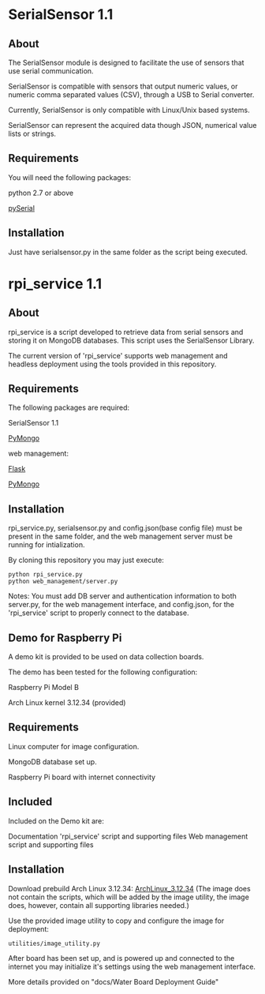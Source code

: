 SerialSensor 1.1
================

About
-----

The SerialSensor module is designed to facilitate the use of sensors that use serial communication.

SerialSensor is compatible with sensors that output numeric values, or numeric comma separated values (CSV), through a USB to Serial converter.

Currently, SerialSensor is only compatible with Linux/Unix based systems.

SerialSensor can represent the acquired data though JSON, numerical value lists or strings.

Requirements
------------

You will need the following packages:

python 2.7 or above
    
[pySerial](http://pyserial.sourceforge.net/)
    	

Installation
------------

Just have serialsensor.py in the same folder as the script being executed.




rpi_service 1.1
================

About
-----

rpi_service is a script developed to retrieve data from serial sensors and storing it on MongoDB databases. This script uses the SerialSensor Library.

The current version of 'rpi_service' supports web management and headless deployment using the tools provided in this repository.

Requirements
------------

The following packages are required:

SerialSensor 1.1

[PyMongo](http://api.mongodb.org/python/current/index.html)

web management:

[Flask](http://flask.pocoo.org/)

[PyMongo](http://api.mongodb.org/python/current/index.html)

Installation
------------

rpi_service.py, serialsensor.py and config.json(base config file) must be present in the same folder, and the web management server must be running for intialization.

By cloning this repository you may just execute:
	
	python rpi_service.py
	python web_management/server.py

Notes:
You must add DB server and authentication information to both server.py, for the web management interface, and config.json, for the 'rpi_service' script to properly connect to the database.

Demo for Raspberry Pi
---------------------

A demo kit is provided to be used on data collection boards.

The demo has been tested for the following configuration:
	
Raspberry Pi Model B

Arch Linux kernel 3.12.34 (provided)

Requirements
------------

Linux computer for image configuration.

MongoDB database set up.

Raspberry Pi board with internet connectivity

Included
--------

Included on the Demo kit are:

Documentation
'rpi_service' script and supporting files
Web management script and supporting files

Installation
------------

Download prebuild Arch Linux 3.12.34:
[ArchLinux_3.12.34](https://drive.google.com/file/d/0Bzu5DJ7GsPj5WG1rY1U2VHl6czA/view)
(The image does not contain the scripts, which will be added by the image utility, the image does, however, contain all supporting libraries needed.)

Use the provided image utility to copy and configure the image for deployment:

	utilities/image_utility.py

After board has been set up, and is powered up and connected to the internet you may initialize it's settings using the web management interface.

More details provided on "docs/Water Board Deployment Guide"





